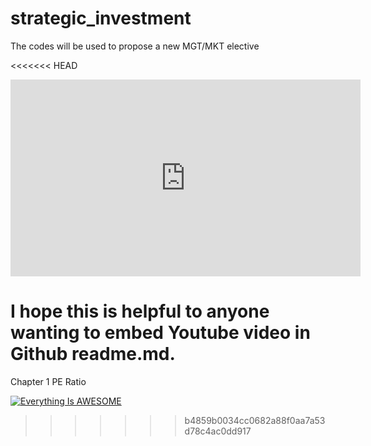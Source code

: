 # strategic_investment
The codes will be used to propose a new MGT/MKT elective

<<<<<<< HEAD
<p align="center">
<iframe width="560" height="315" src="https://www.youtube.com/embed/4KkTGx2bK_4" title="YouTube video player" frameborder="0" allow="accelerometer; autoplay; clipboard-write; encrypted-media; gyroscope; picture-in-picture" allowfullscreen></iframe>
</p>

I hope this is helpful to anyone wanting to embed Youtube video in Github readme.md. 
=======
Chapter 1 PE Ratio


[![Everything Is AWESOME](https://yt-embed.herokuapp.com/embed?v=StTqXEQ2l-Y)](https://www.youtube.com/watch?v=StTqXEQ2l-Y "Everything Is AWESOME")
>>>>>>> b4859b0034cc0682a88f0aa7a53d78c4ac0dd917
